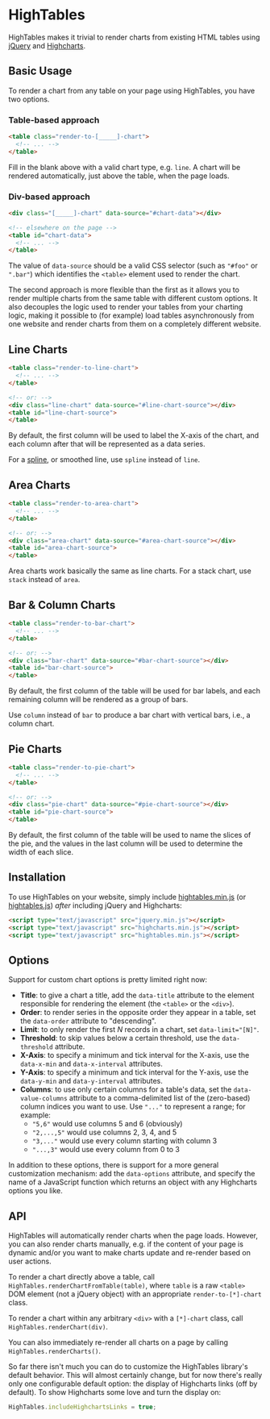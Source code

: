 HighTables
==========

HighTables makes it trivial to render charts from existing HTML tables using
[jQuery](http://jquery.com/) and [Highcharts](http://www.highcharts.com).

Basic Usage
-----------

To render a chart from any table on your page using HighTables, you have two options.

### Table-based approach

```html
<table class="render-to-[_____]-chart">
  <!-- ... -->
</table>
```

Fill in the blank above with a valid chart type, e.g. `line`. A chart will be rendered automatically, just above the table, when the page loads.

### Div-based approach

```html
<div class="[_____]-chart" data-source="#chart-data"></div>

<!-- elsewhere on the page -->
<table id="chart-data">
  <!-- ... -->
</table>
```

The value of `data-source` should be a valid CSS selector (such as `"#foo"` or `".bar"`) which identifies the `<table>` element used to render the chart.

The second approach is more flexible than the first as it allows you to render multiple charts from the same table with different custom options. It also decouples the logic used to render your tables from your charting logic, making it possible to (for example) load tables asynchronously from one website and render charts from them on a completely different website.

Line Charts
-----------

```html
<table class="render-to-line-chart">
  <!-- ... -->
</table>

<!-- or: -->
<div class="line-chart" data-source="#line-chart-source"></div>
<table id="line-chart-source">
</table>
```

By default, the first column will be used to label the X-axis of the chart, and each column after that will be represented as a data series.

For a [spline](http://en.wikipedia.org/wiki/Spline_%28mathematics%29), or smoothed line, use `spline` instead of `line`.

Area Charts
-----------

```html
<table class="render-to-area-chart">
  <!-- ... -->
</table>

<!-- or: -->
<div class="area-chart" data-source="#area-chart-source"></div>
<table id="area-chart-source">
</table>
```

Area charts work basically the same as line charts. For a stack chart, use `stack` instead of `area`.

Bar & Column Charts
-------------------

```html
<table class="render-to-bar-chart">
  <!-- ... -->
</table>

<!-- or: -->
<div class="bar-chart" data-source="#bar-chart-source"></div>
<table id="bar-chart-source">
</table>
```

By default, the first column of the table will be used for bar labels, and each remaining column will be rendered as a group of bars.

Use `column` instead of `bar` to produce a bar chart with vertical bars, i.e., a column chart.

Pie Charts
----------

```html
<table class="render-to-pie-chart">
  <!-- ... -->
</table>

<!-- or: -->
<div class="pie-chart" data-source="#pie-chart-source"></div>
<table id="pie-chart-source">
</table>
```

By default, the first column of the table will be used to name the slices of the pie, and the values in the last column will be used to determine the width of each slice.

Installation
------------

To use HighTables on your website, simply include [hightables.min.js](http://dtao.github.com/HighTables/hightables.min.js) (or [hightables.js](http://dtao.github.com/HighTables/hightables.js)) *after* including jQuery and Highcharts:

```html
<script type="text/javascript" src="jquery.min.js"></script>
<script type="text/javascript" src="highcharts.min.js"></script>
<script type="text/javascript" src="hightables.min.js"></script>
```

Options
-------

Support for custom chart options is pretty limited right now:

- **Title**: to give a chart a title, add the `data-title` attribute to the element responsible for rendering the element (the `<table>` or the `<div>`).
- **Order**: to render series in the opposite order they appear in a table, set the `data-order` attribute to "descending".
- **Limit**: to only render the first *N* records in a chart, set `data-limit="[N]"`.
- **Threshold**: to skip values below a certain threshold, use the `data-threshold` attribute.
- **X-Axis**: to specify a minimum and tick interval for the X-axis, use the `data-x-min` and `data-x-interval` attributes.
- **Y-Axis**: to specify a minimum and tick interval for the Y-axis, use the `data-y-min` and `data-y-interval` attributes.
- **Columns**: to use only certain columns for a table's data, set the `data-value-columns` attribute to a comma-delimited list of the (zero-based) column indices you want to use. Use `"..."` to represent a range; for example:
  - `"5,6"` would use columns 5 and 6 (obviously)
  - `"2,...,5"` would use columns 2, 3, 4, and 5
  - `"3,..."` would use every column starting with column 3
  - `"...,3"` would use every column from 0 to 3

In addition to these options, there is support for a more general customization mechanism: add the `data-options` attribute, and specify the name of a JavaScript function which returns an object with any Highcharts options you like.

API
---

HighTables will automatically render charts when the page loads. However, you can also render charts manually, e.g. if the content of your page is dynamic and/or you want to make charts update and re-render based on user actions.

To render a chart directly above a table, call `HighTables.renderChartFromTable(table)`, where `table` is a raw `<table>` DOM element (not a jQuery object) with an appropriate `render-to-[*]-chart` class.

To render a chart within any arbitrary `<div>` with a `[*]-chart` class, call `HighTables.renderChart(div)`.

You can also immediately re-render all charts on a page by calling `HighTables.renderCharts()`.

So far there isn't much you can do to customize the HighTables library's default behavior. This will almost certainly change, but for now there's really only one configurable default option: the display of Highcharts links (off by default). To show Highcharts some love and turn the display on:

```javascript
HighTables.includeHighchartsLinks = true;
```
